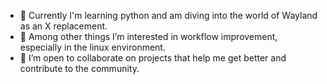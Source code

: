 <!--- - 👋 Hi, I’m @unhandyman --->
- 🌱 Currently I'm learning python and am diving into the world of Wayland as an X replacement.
- 👀 Among other things I’m interested in workflow improvement, especially in the linux environment.
- 💞️ I’m open to collaborate on projects that help me get better and contribute to the community.

<!---
unhandyman/unhandyman is a ✨ special ✨ repository because its `README.md` (this file) appears on your GitHub profile.
You can click the Preview link to take a look at your changes.
--->
